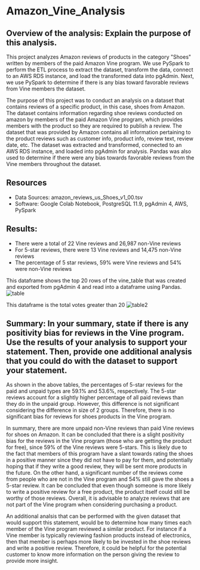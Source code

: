 # Amazon_Vine_Analysis

## Overview of the analysis: Explain the purpose of this analysis.
This project analyzes Amazon reviews of products in the category "Shoes" written by members of the paid Amazon Vine program. We use PySpark to perform the ETL process to extract the dataset, transform the data, connect to an AWS RDS instance, and load the transformed data into pgAdmin. Next, we use PySpark to determine if there is any bias toward favorable reviews from Vine members the dataset.

The purpose of this project was to conduct an analysis on a dataset that contains reviews of a specific product, in this case, shoes from Amazon. The dataset contains information regarding shoe reviews conducted on amazon by members of the paid Amazon Vine program, which provides members with the product so they are required to publish a review. The dataset that was provided by Amazon contains all information pertaining to the product reviews such as customer info, product info, review text, review date, etc. The dataset was extracted and transformed, connected to an AWS RDS instance, and loaded into pgAdmin for analysis. Pandas was also used to determine if there were any bias towards favorable reviews from the Vine members throughout the dataset.

## Resources
- Data Sources: amazon_reviews_us_Shoes_v1_00.tsv
- Software: Google Colab Notebook, PostgreSQL 11.9, pgAdmin 4, AWS, PySpark

## Results:
- There were a total of 22 Vine reviews and 26,987 non-Vine reviews
- For 5-star reviews, there were 13 Vine reviews and 14,475 non-Vine reviews
- The percentage of 5 star reviews, 59% were Vine reviews and 54% were non-Vine reviews

This dataframe shows the top 20 rows of the vine_table that was created and exported from pgAdmin 4 and read into a dataframe using Pandas.
![table](https://user-images.githubusercontent.com/33900637/158006051-268e2845-00b0-4ac1-89a2-9a21a1ab7d3e.png)

This dataframe is the total votes greater than 20
![table2](https://user-images.githubusercontent.com/33900637/158006300-312cc7ee-cdf6-4d4f-8c8e-22359d02992e.png)

## Summary: In your summary, state if there is any positivity bias for reviews in the Vine program. Use the results of your analysis to support your statement. Then, provide one additional analysis that you could do with the dataset to support your statement.
As shown in the above tables, the percentages of 5-star reviews for the paid and unpaid types are 59.1% and 53.6%, respectively. The 5-star reviews account for a slightly higher percentage of all paid reviews than they do in the unpaid group. However, this difference is not significant considering the difference in size of 2 groups. Therefore, there is no significant bias for reviews for shoes products in the Vine program.

In summary, there are more unpaid non-Vine reviews than paid Vine reviews for shoes on Amazon. It can be concluded that there is a slight positivity bias for the reviews in the Vine program (those who are getting the product for free), since 59% of the Vine reviews were 5-stars. This is likely due to the fact that members of this program have a slant towards rating the shoes in a positive manner since they did not have to pay for them, and potentially hoping that if they write a good review, they will be sent more products in the future. On the other hand, a significant number of the reviews come from people who are not in the Vine program and 54% still gave the shoes a 5-star review. It can be concluded that even though someone is more likely to write a positive review for a free product, the product itself could still be worthy of those reviews. Overall, it is advisable to analyze reviews that are not part of the Vine program when considering purchasing a product.

An additional analsis that can be performed with the given dataset that would support this statement, would be to determine how many times each member of the Vine program reviewed a similar product. For instance if a Vine member is typically reviewing fashion products instead of electronics, then that member is perhaps more likely to be invested in the shoe reviews and write a positive review. Therefore, it could be helpful for the potential customer to know more information on the person giving the review to provide more insight.
